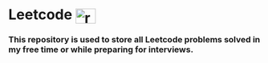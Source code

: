 <h1>
  Leetcode
  <a href="https://www.leetcode.com/rodioo" target="blank"><img align="center" src="https://raw.githubusercontent.com/rahuldkjain/github-profile-readme-generator/master/src/images/icons/Social/leet-code.svg" alt="rodioo" height="30" width="40" /></a>
</h1>

### This repository is used to store all Leetcode problems solved in my free time or while preparing for interviews.
